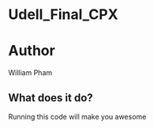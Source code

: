 # Udell_Final_CPX

# Author
William Pham

## What does it do?
Running this code will make you awesome

